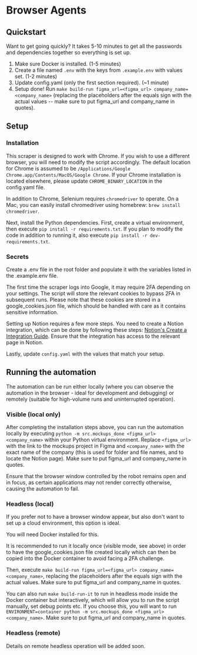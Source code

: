 # Browser Agents

## Quickstart

Want to get going quickly? It takes 5-10 minutes to get all the passwords and dependencies together so everything is set up.

1. Make sure Docker is installed. (1-5 minutes)
2. Create a file named `.env` with the keys from `.example.env` with values set. (1-2 minutes)
3. Update config.yaml (only the first section required). (~1 minute)
4. Setup done! Run `make build-run figma_url=<figma_url> company_name=<company_name>` (replacing the placeholders after the equals sign with the actual values -- make sure to put figma_url and company_name in quotes).

## Setup

### Installation

This scraper is designed to work with Chrome. If you wish to use a different browser, you will need to modify the script accordingly. The default location for Chrome is assumed to be `/Applications/Google Chrome.app/Contents/MacOS/Google Chrome`. If your Chrome installation is located elsewhere, please update `CHROME_BINARY_LOCATION` in the config.yaml file.

In addition to Chrome, Selenium requires `chromedriver` to operate. On a Mac, you can easily install chromedriver using homebrew: `brew install chromedriver`.

Next, install the Python dependencies. First, create a virtual environment, then execute `pip install -r requirements.txt`. If you plan to modify the code in addition to running it, also execute `pip install -r dev-requirements.txt`.

### Secrets

Create a .env file in the root folder and populate it with the variables listed in the .example.env file.

The first time the scraper logs into Google, it may require 2FA depending on your settings. The script will store the relevant cookies to bypass 2FA in subsequent runs. Please note that these cookies are stored in a google_cookies.json file, which should be handled with care as it contains sensitive information.

Setting up Notion requires a few more steps. You need to create a Notion integration, which can be done by following these steps: [Notion's Create a Integration Guide](https://developers.notion.com/docs/create-a-notion-integration). Ensure that the integration has access to the relevant page in Notion.

Lastly, update `config.yaml` with the values that match your setup.

## Running the automation

The automation can be run either locally (where you can observe the automation in the browser - ideal for development and debugging) or remotely (suitable for high-volume runs and uninterrupted operation).

### Visible (local only)

After completing the installation steps above, you can run the automation locally by executing `python -m src.mockups_done <figma_url> <company_name>` within your Python virtual environment. Replace `<figma_url>` with the link to the mockups project in Figma and `<company_name>` with the exact name of the company (this is used for folder and file names, and to locate the Notion page). Make sure to put figma_url and company_name in quotes.

Ensure that the browser window controlled by the robot remains open and in focus, as certain applications may not render correctly otherwise, causing the automation to fail.

### Headless (local)

If you prefer not to have a browser window appear, but also don't want to set up a cloud environment, this option is ideal.

You will need Docker installed for this.

It is recommended to run it locally once (visible mode, see above) in order to have the google_cookies.json file created locally which can then be copied into the Docker container to avoid facing a 2FA challenge.

Then, execute `make build-run figma_url=<figma_url> company_name=<company_name>`, replacing the placeholders after the equals sign with the actual values. Make sure to put figma_url and company_name in quotes.

You can also run `make build-run-it` to run in headless mode inside the Docker container but interactively, which will allow you to run the script manually, set debug points etc. If you choose this, you will want to run `ENVIRONMENT=container python -m src.mockups_done <figma_url> <company_name>`. Make sure to put figma_url and company_name in quotes.

### Headless (remote)

Details on remote headless operation will be added soon.

